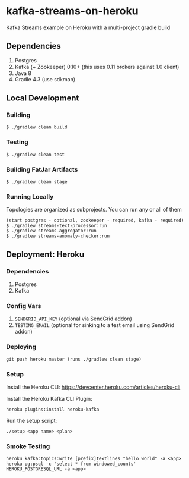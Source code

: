 # kafka-streams-on-heroku

Kafka Streams example on Heroku with a multi-project gradle build

## Dependencies

1. Postgres
2. Kafka (+ Zookeeper) 0.10+ (this uses 0.11 brokers against 1.0 client)
3. Java 8
4. Gradle 4.3 (use sdkman)

## Local Development

### Building

```
$ ./gradlew clean build
```

### Testing

```
$ ./gradlew clean test
```

### Building FatJar Artifacts

```
$ ./gradlew clean stage
```

### Running Locally

Topologies are organized as subprojects. You can run any or all of them

```
(start postgres - optional, zookeeper - required, kafka - required)
$ ./gradlew streams-text-processor:run
$ ./gradlew streams-aggregator:run
$ ./gradlew streams-anomaly-checker:run

```

## Deployment: Heroku

### Dependencies

1. Postgres
3. Kafka

### Config Vars

1. `SENDGRID_API_KEY` (optional via SendGrid addon)
2. `TESTING_EMAIL` (optional for sinking to a test email using SendGrid addon)

### Deploying

```
git push heroku master (runs ./gradlew clean stage)
```

### Setup

Install the Heroku CLI: https://devcenter.heroku.com/articles/heroku-cli


Install the Heroku Kafka CLI Plugin:

```
heroku plugins:install heroku-kafka
```

Run the setup script:

```
./setup <app name> <plan>
```

### Smoke Testing

```
heroku kafka:topics:write [prefix]textlines "hello world" -a <app>
heroku pg:psql -c 'select * from windowed_counts' HEROKU_POSTGRESQL_URL -a <app>
```
